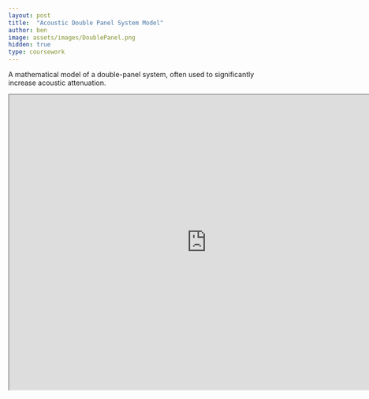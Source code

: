 ```yaml
---
layout: post
title:  "Acoustic Double Panel System Model"
author: ben
image: assets/images/DoublePanel.png
hidden: true
type: coursework
---
```


A mathematical model of a double-panel system, often used to significantly increase acoustic attenuation.


<iframe src="https://drive.google.com/file/d/1HPYKLnV6gBXwPpheU_5GB-GfK9NzfoU_/preview" width="800" height="600" allow="autoplay"></iframe>
